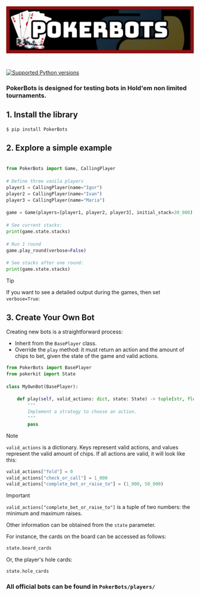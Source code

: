<h1 align="center">
<img src="https://github.com/Skripkon/PokerBots/blob/main/PokerBots/images/pokerbots_logo.jpg?raw=true">
</h1><br>

<a href="https://pypi.org/project/PokerBots" target="_blank">
    <img src="https://img.shields.io/pypi/pyversions/fastapi.svg?color=%2334D058" alt="Supported Python versions">
</a>

### PokerBots is designed for testing bots in Hold'em non limited tournaments.

## 1. Install the library
```bash
$ pip install PokerBots
```

## 2. Explore a simple example
```python

from PokerBots import Game, CallingPlayer

# Define three vanila players
player1 = CallingPlayer(name="Igor")
player2 = CallingPlayer(name="Ivan")
player3 = CallingPlayer(name="Maria")

game = Game(players=[player1, player2, player3], initial_stack=30_000)

# See current stacks:
print(game.state.stacks)

# Run 1 round
game.play_round(verbose=False)

# See stacks after one round:
print(game.state.stacks)
```

> [!TIP]
> If you want to see a detailed output during the games, then set ```verbose=True```:

## 3. Create Your Own Bot

Creating new bots is a straightforward process:

- Inherit from the `BasePlayer` class.
- Override the `play` method: it must return an action and the amount of chips to bet, given the state of the game and valid actions.

```python
from PokerBots import BasePlayer
from pokerkit import State

class MyOwnBot(BasePlayer):

    def play(self, valid_actions: dict, state: State) -> tuple[str, float]:
        """
        Implement a strategy to choose an action.
        """
        pass
```

> [!NOTE]  
> ```valid_actions``` is a dictionary. Keys represent valid actions, and values represent the valid amount of chips. If all actions are valid, it will look like this:

```python
valid_actions["fold"] = 0
valid_actions["check_or_call"] = 1_000
valid_actions["complete_bet_or_raise_to"] = (1_000, 50_000)
```

> [!IMPORTANT]
> ```valid_actions["complete_bet_or_raise_to"]``` is a tuple of two numbers: the minimum and maximum raises.

Other information can be obtained from the ```state``` parameter.

For instance, the cards on the board can be accessed as follows:

```python
state.board_cards
```

Or, the player's hole cards:

```python
state.hole_cards
```

### All official bots can be found in ```PokerBots/players/```